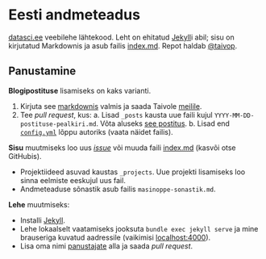 # Eesti andmeteadus

[datasci.ee](http://datasci.ee) veebilehe lähtekood. Leht on ehitatud [Jekyll](https://jekyllrb.com)i abil; sisu on kirjutatud Markdownis ja asub failis [index.md](https://github.com/datasciee/datasciee.github.io/blob/master/index.md). Repot haldab [@taivop](https://github.com/taivop).

## Panustamine
**Blogipostituse** lisamiseks on kaks varianti.

1. Kirjuta see [markdownis]() valmis ja saada Taivole [meilile](mailto:taivo@pungas.ee).
2. Tee *pull request*, kus:
	a. Lisad `_posts` kausta uue faili kujul `YYYY-MM-DD-postituse-pealkiri.md`. Võta aluseks [see postitus](/_posts/2017-07-05-communicating-estonian-data-science.md).
	b. Lisad end [`config.yml`](/_config.yml) lõppu autoriks (vaata näidet failis).



**Sisu** muutmiseks loo uus [*issue*](https://github.com/datasciee/datasciee.github.io/issues/new) või muuda faili [index.md](https://github.com/datasciee/datasciee.github.io/blob/master/index.md) (kasvõi otse GitHubis).

* Projektiideed asuvad kaustas `_projects`. Uue projekti lisamiseks loo sinna eelmiste eeskujul uus fail.
* Andmeteaduse sõnastik asub failis `masinoppe-sonastik.md`.


**Lehe** muutmiseks:

* Installi [Jekyll](https://jekyllrb.com/docs/quickstart/).
* Lehe lokaalselt vaatamiseks jooksuta `bundle exec jekyll serve` ja mine brauseriga kuvatud aadressile (vaikimisi [localhost:4000](localhost:4000)).
* Lisa oma nimi [panustajate](https://github.com/datasciee/datasciee.github.io/blob/master/index.md#panustajad) alla ja saada *pull request*.
